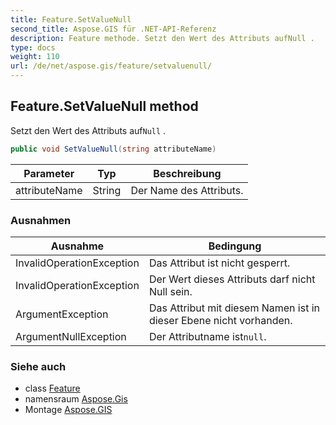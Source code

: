 ```yaml
---
title: Feature.SetValueNull
second_title: Aspose.GIS für .NET-API-Referenz
description: Feature methode. Setzt den Wert des Attributs aufNull .
type: docs
weight: 110
url: /de/net/aspose.gis/feature/setvaluenull/
---
```

## Feature.SetValueNull method

Setzt den Wert des Attributs auf`Null` .

```csharp
public void SetValueNull(string attributeName)
```

| Parameter | Typ | Beschreibung |
| --- | --- | --- |
| attributeName | String | Der Name des Attributs. |

### Ausnahmen

| Ausnahme | Bedingung |
| --- | --- |
| InvalidOperationException | Das Attribut ist nicht gesperrt. |
| InvalidOperationException | Der Wert dieses Attributs darf nicht Null sein. |
| ArgumentException | Das Attribut mit diesem Namen ist in dieser Ebene nicht vorhanden. |
| ArgumentNullException | Der Attributname ist`null`. |

### Siehe auch

* class [Feature](../)
* namensraum [Aspose.Gis](../../feature/)
* Montage [Aspose.GIS](../../../)


